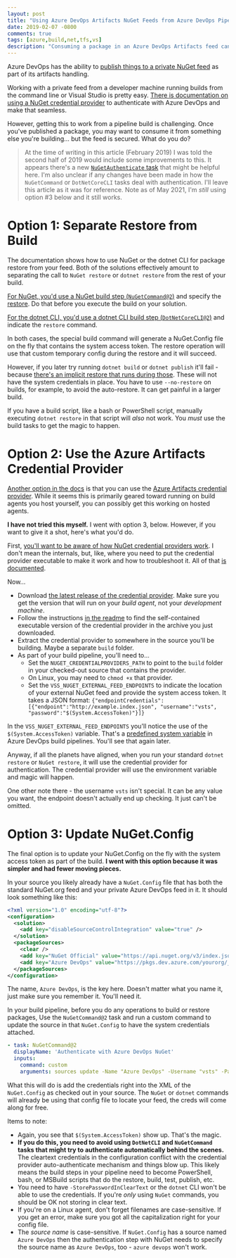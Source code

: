 ```yaml
---
layout: post
title: "Using Azure DevOps Artifacts NuGet Feeds from Azure DevOps Pipeline Builds"
date: 2019-02-07 -0800
comments: true
tags: [azure,build,net,tfs,vs]
description: "Consuming a package in an Azure DevOps Artifacts feed can be painful in an Azure DevOps build pipeline. Here's how."
---
```


Azure DevOps has the ability to [publish things to a private NuGet feed](https://docs.microsoft.com/en-us/azure/devops/pipelines/artifacts/nuget?toc=%2Fazure%2Fdevops%2Fartifacts%2Ftoc.json&view=azure-devops&tabs=yaml) as part of its artifacts handling.

Working with a private feed from a developer machine running builds from the command line or Visual Studio is pretty easy. [There is documentation on using a NuGet credential provider](https://docs.microsoft.com/en-us/azure/devops/artifacts/nuget/nuget-exe?view=azure-devops&tabs=new-nav) to authenticate with Azure DevOps and make that seamless.

However, getting this to work from a pipeline build is challenging. Once you've published a package, you may want to consume it from something else you're building... but the feed is secured. What do you do?

> At the time of writing in this article (February 2019) I was told the second half of 2019 would include some improvements to this. It appears there's a new [`NuGetAuthenticate` task](https://docs.microsoft.com/en-us/azure/devops/pipelines/tasks/package/nuget-authenticate?view=azure-devops) that might be helpful here. I'm also unclear if any changes have been made in how the `NuGetCommand` or `DotNetCoreCLI` tasks deal with authentication. I'll leave this article as it was for reference. Note as of May 2021, I'm _still_ using option #3 below and it still works.

# Option 1: Separate Restore from Build

The documentation shows how to use NuGet or the dotnet CLI for package restore from your feed. Both of the solutions effectively amount to separating the call to `NuGet restore` or `dotnet restore` from the rest of your build.

[For NuGet, you'd use a NuGet build step (`NuGetCommand@2`)](https://docs.microsoft.com/en-us/azure/devops/pipelines/packages/nuget-restore?view=azure-devops) and specify the [restore](https://docs.microsoft.com/en-us/azure/devops/pipelines/tasks/package/nuget?view=azure-devops). Do that before you execute the build on your solution.

[For the dotnet CLI, you'd use a dotnet CLI build step (`DotNetCoreCLI@2`)](https://docs.microsoft.com/en-us/azure/devops/pipelines/tasks/build/dotnet-core?view=azure-devops) and indicate the `restore` command.

In both cases, the special build command will generate a NuGet.Config file on the fly that contains the system access token. The restore operation will use that custom temporary config during the restore and it will succeed.

However, if you later try running `dotnet build` or `dotnet publish` it'll fail - because [there's an implicit restore that runs during those](https://docs.microsoft.com/en-us/azure/devops/pipelines/tasks/build/dotnet-core?view=azure-devops#why-is-my-build-or-publish-step-failing-to-restore-packages). These will not have the system credentials in place. You have to use `--no-restore` on builds, for example, to avoid the auto-restore. It can get painful in a larger build.

If you have a build script, like a bash or PowerShell script, manually executing `dotnet restore` in that script will _also_ not work. You _must_ use the build tasks to get the magic to happen.

# Option 2: Use the Azure Artifacts Credential Provider

[Another option in the docs](https://docs.microsoft.com/en-us/azure/devops/artifacts/nuget/dotnet-exe?view=azure-devops#on-build-machines-and-in-non-interactive-scenarios) is that you can use the [Azure Artifacts credential provider](https://github.com/Microsoft/artifacts-credprovider). While it seems this is primarily geared toward running on build agents you host yourself, you can possibly get this working on hosted agents.

**I have not tried this myself.** I went with option 3, below. However, if you want to give it a shot, here's what you'd do.

First, [you'll want to be aware of how NuGet credential providers work](https://docs.microsoft.com/en-us/nuget/reference/extensibility/nuget-exe-credential-providers). I don't mean the internals, but, like, where you need to put the credential provider executable to make it work and how to troubleshoot it. All of that [is documented](https://docs.microsoft.com/en-us/nuget/reference/extensibility/nuget-exe-credential-providers).

Now...

- Download [the latest release of the credential provider](https://github.com/Microsoft/artifacts-credprovider/releases). Make sure you get the version that will run on your _build agent_, not your _development machine_.
- Follow the instructions [in the readme](https://github.com/Microsoft/artifacts-credprovider/blob/master/README.md) to find the self-contained executable version of the credential provider in the archive you just downloaded.
- Extract the credential provider to somewhere in the source you'll be building. Maybe a separate `build` folder.
- As part of your build pipeline, you'll need to...
  - Set the `NUGET_CREDENTIALPROVIDERS_PATH` to point to the `build` folder in your checked-out source that contains the provider.
  - On Linux, you may need to `chmod +x` that provider.
  - Set the `VSS_NUGET_EXTERNAL_FEED_ENDPOINTS` to indicate the location of your external NuGet feed and provide the system access token. It takes a JSON format: `{"endpointCredentials": [{"endpoint":"http://example.index.json", "username":"vsts", "password":"$(System.AccessToken)"}]}`

In the `VSS_NUGET_EXTERNAL_FEED_ENDPOINTS` you'll notice the use of the `$(System.AccessToken)` variable. That's a [predefined system variable](https://docs.microsoft.com/en-us/azure/devops/pipelines/build/variables?view=azure-devops#system-variables) in Azure DevOps build pipelines. You'll see that again later.

Anyway, if all the planets have aligned, when you run your standard `dotnet restore` or `NuGet restore`, it will use the credential provider for authentication. The credential provider will use the environment variable and magic will happen.

One other note there - the username `vsts` isn't special. It can be any value you want, the endpoint doesn't actually end up checking. It just can't be omitted.

# Option 3: Update NuGet.Config

The final option is to update your NuGet.Config on the fly with the system access token as part of the build. **I went with this option because it was simpler and had fewer moving pieces.**

In your source you likely already have a `NuGet.Config` file that has both the standard NuGet.org feed and your private Azure DevOps feed in it. It should look something like this:

```xml
<?xml version="1.0" encoding="utf-8"?>
<configuration>
  <solution>
    <add key="disableSourceControlIntegration" value="true" />
  </solution>
  <packageSources>
    <clear />
    <add key="NuGet Official" value="https://api.nuget.org/v3/index.json" protocolVersion="3" />
    <add key="Azure DevOps" value="https://pkgs.dev.azure.com/yourorg/_packaging/yourfeed/nuget/v3/index.json" protocolVersion="3" />
  </packageSources>
</configuration>
```

The name, `Azure DevOps`, is the key here. Doesn't matter what you name it, just make sure you remember it. You'll need it.

In your build pipeline, before you do any operations to build or restore packages, Use the `NuGetCommand@2` task and run a custom command to update the source in that `NuGet.Config` to have the system credentials attached.

```yaml
- task: NuGetCommand@2
  displayName: 'Authenticate with Azure DevOps NuGet'
  inputs:
    command: custom
    arguments: sources update -Name "Azure DevOps" -Username "vsts" -Password "$(System.AccessToken)" -StorePasswordInClearText -ConfigFile ./NuGet.Config
```

What this will do is add the credentials right into the XML of the `NuGet.Config` as checked out in your source. The `NuGet` or `dotnet` commands will already be using that config file to locate your feed, the creds will come along for free.

Items to note:

- Again, you see that `$(System.AccessToken)` show up. That's the magic.
- **If you do this, you need to avoid using `DotNetCLI` and `NuGetCommand` tasks that might try to authenticate automatically behind the scenes.** The cleartext credentials in the configuration conflict with the credential provider auto-authenticate mechanism and things blow up. This likely means the build steps in your pipeline need to become PowerShell, bash, or MSBuild scripts that do the restore, build, test, publish, etc.
- You need to have `-StorePasswordInClearText` or the `dotnet` CLI won't be able to use the credentials. If you're _only_ using `NuGet` commands, you should be OK not storing in clear text.
- If you're on a Linux agent, don't forget filenames are case-sensitive. If you get an error, make sure you got all the capitalization right for your config file.
- The _source name_ is case-sensitive. If `NuGet.Config` has a source named `Azure DevOps` then the authentication step with NuGet needs to specify the source name as `Azure DevOps`, too - `azure devops` won't work.
